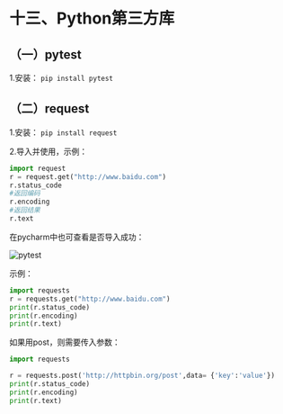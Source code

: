 # 十三、Python第三方库
## （一）pytest
1.安装：
```pip install pytest```


## （二）request
1.安装：
```pip install request```

2.导入并使用，示例：
```python
import request
r = request.get("http://www.baidu.com")
r.status_code
#返回编码
r.encoding
#返回结果
r.text
```

在pycharm中也可查看是否导入成功：

![pytest](https://github.com/tete1987/picture_resource/blob/master/python%E5%9B%BE/pytest1.png)

示例：
```python
import requests
r = requests.get("http://www.baidu.com")
print(r.status_code)
print(r.encoding)
print(r.text)
```

如果用post，则需要传入参数：
```python
import requests

r = requests.post('http://httpbin.org/post',data= {'key':'value'})
print(r.status_code)
print(r.encoding)
print(r.text)
```
